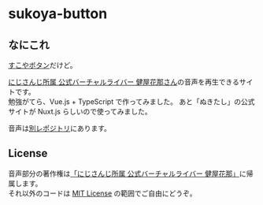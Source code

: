 # sukoya-button

## なにこれ

[すこやボタン](https://www.sukoya-kana.live)だけど。

[にじさんじ所属 公式バーチャルライバー 健屋花那さん](https://www.youtube.com/channel/UC8C1LLhBhf_E2IBPLSDJXlQ)の音声を再生できるサイトです。  
勉強がてら、Vue.js + TypeScript で作ってみました。
あと「ぬきたし」の公式サイトが Nuxt.js らしいので使ってみました。

音声は[別レポジトリ](https://github.com/albno273/sukoya-button-voices)にあります。

## License

音声部分の著作権は[「にじさんじ所属 公式バーチャルライバー 健屋花那」](https://www.youtube.com/channel/UC8C1LLhBhf_E2IBPLSDJXlQ)に帰属します。  
それ以外のコードは [MIT License](https://opensource.org/licenses/MIT) の範囲でご自由にどうぞ。
